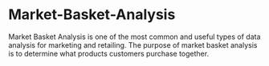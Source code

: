 # Market-Basket-Analysis
Market Basket Analysis is one of the most common and useful types of data analysis for marketing and retailing. The purpose of market basket analysis is to determine what products customers purchase together.
